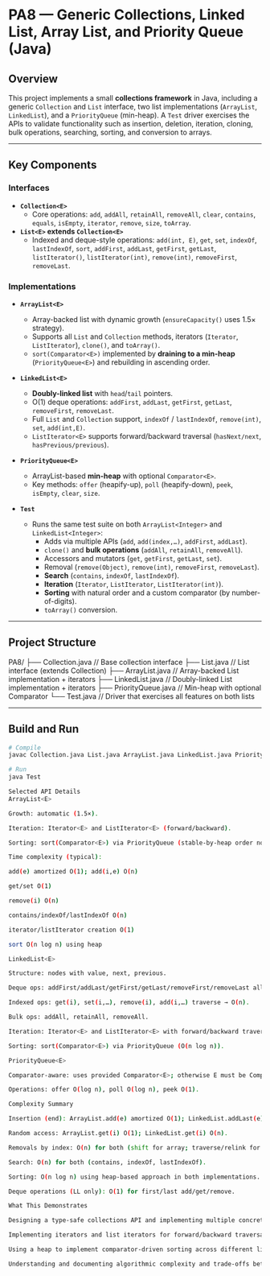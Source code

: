 # PA8 — Generic Collections, Linked List, Array List, and Priority Queue (Java)

## Overview
This project implements a small **collections framework** in Java, including a generic `Collection` and `List` interface, two list implementations (`ArrayList`, `LinkedList`), and a `PriorityQueue` (min-heap). A `Test` driver exercises the APIs to validate functionality such as insertion, deletion, iteration, cloning, bulk operations, searching, sorting, and conversion to arrays.

---

## Key Components

### Interfaces
- **`Collection<E>`**
  - Core operations: `add`, `addAll`, `retainAll`, `removeAll`, `clear`, `contains`, `equals`, `isEmpty`, `iterator`, `remove`, `size`, `toArray`.
- **`List<E>` extends `Collection<E>`**
  - Indexed and deque-style operations: `add(int, E)`, `get`, `set`, `indexOf`, `lastIndexOf`, `sort`, `addFirst`, `addLast`, `getFirst`, `getLast`, `listIterator()`, `listIterator(int)`, `remove(int)`, `removeFirst`, `removeLast`.

### Implementations
- **`ArrayList<E>`**
  - Array-backed list with dynamic growth (`ensureCapacity()` uses 1.5× strategy).
  - Supports all `List` and `Collection` methods, iterators (`Iterator`, `ListIterator`), `clone()`, and `toArray()`.
  - `sort(Comparator<E>)` implemented by **draining to a min-heap** (`PriorityQueue<E>`) and rebuilding in ascending order.

- **`LinkedList<E>`**
  - **Doubly-linked list** with `head`/`tail` pointers.
  - O(1) deque operations: `addFirst`, `addLast`, `getFirst`, `getLast`, `removeFirst`, `removeLast`.
  - Full `List` and `Collection` support, `indexOf` / `lastIndexOf`, `remove(int)`, `set`, `add(int,E)`.
  - `ListIterator<E>` supports forward/backward traversal (`hasNext/next`, `hasPrevious/previous`).

- **`PriorityQueue<E>`**
  - ArrayList-based **min-heap** with optional `Comparator<E>`.
  - Key methods: `offer` (heapify-up), `poll` (heapify-down), `peek`, `isEmpty`, `clear`, `size`.

- **`Test`**
  - Runs the same test suite on both `ArrayList<Integer>` and `LinkedList<Integer>`:
    - Adds via multiple APIs (`add`, `add(index,…)`, `addFirst`, `addLast`).
    - `clone()` and **bulk operations** (`addAll`, `retainAll`, `removeAll`).
    - Accessors and mutators (`get`, `getFirst`, `getLast`, `set`).
    - Removal (`remove(Object)`, `remove(int)`, `removeFirst`, `removeLast`).
    - **Search** (`contains`, `indexOf`, `lastIndexOf`).
    - **Iteration** (`Iterator`, `ListIterator`, `ListIterator(int)`).
    - **Sorting** with natural order and a custom comparator (by number-of-digits).
    - `toArray()` conversion.

---

## Project Structure
PA8/
├── Collection.java // Base collection interface
├── List.java // List interface (extends Collection)
├── ArrayList.java // Array-backed List implementation + iterators
├── LinkedList.java // Doubly-linked List implementation + iterators
├── PriorityQueue.java // Min-heap with optional Comparator
└── Test.java // Driver that exercises all features on both lists


---

## Build and Run
```bash
# Compile
javac Collection.java List.java ArrayList.java LinkedList.java PriorityQueue.java Test.java

# Run
java Test

Selected API Details
ArrayList<E>

Growth: automatic (1.5×).

Iteration: Iterator<E> and ListIterator<E> (forward/backward).

Sorting: sort(Comparator<E>) via PriorityQueue (stable-by-heap order not guaranteed).

Time complexity (typical):

add(e) amortized O(1); add(i,e) O(n)

get/set O(1)

remove(i) O(n)

contains/indexOf/lastIndexOf O(n)

iterator/listIterator creation O(1)

sort O(n log n) using heap

LinkedList<E>

Structure: nodes with value, next, previous.

Deque ops: addFirst/addLast/getFirst/getLast/removeFirst/removeLast all O(1).

Indexed ops: get(i), set(i,…), remove(i), add(i,…) traverse → O(n).

Bulk ops: addAll, retainAll, removeAll.

Iteration: Iterator<E> and ListIterator<E> with forward/backward traversal.

Sorting: sort(Comparator<E>) via PriorityQueue (O(n log n)).

PriorityQueue<E>

Comparator-aware: uses provided Comparator<E>; otherwise E must be Comparable.

Operations: offer O(log n), poll O(log n), peek O(1).

Complexity Summary

Insertion (end): ArrayList.add(e) amortized O(1); LinkedList.addLast(e) O(1).

Random access: ArrayList.get(i) O(1); LinkedList.get(i) O(n).

Removals by index: O(n) for both (shift for array; traverse/relink for list).

Search: O(n) for both (contains, indexOf, lastIndexOf).

Sorting: O(n log n) using heap-based approach in both implementations.

Deque operations (LL only): O(1) for first/last add/get/remove.

What This Demonstrates

Designing a type-safe collections API and implementing multiple concrete data structures.

Implementing iterators and list iterators for forward/backward traversal.

Using a heap to implement comparator-driven sorting across different list backings.

Understanding and documenting algorithmic complexity and trade-offs between array-based and linked lists.
